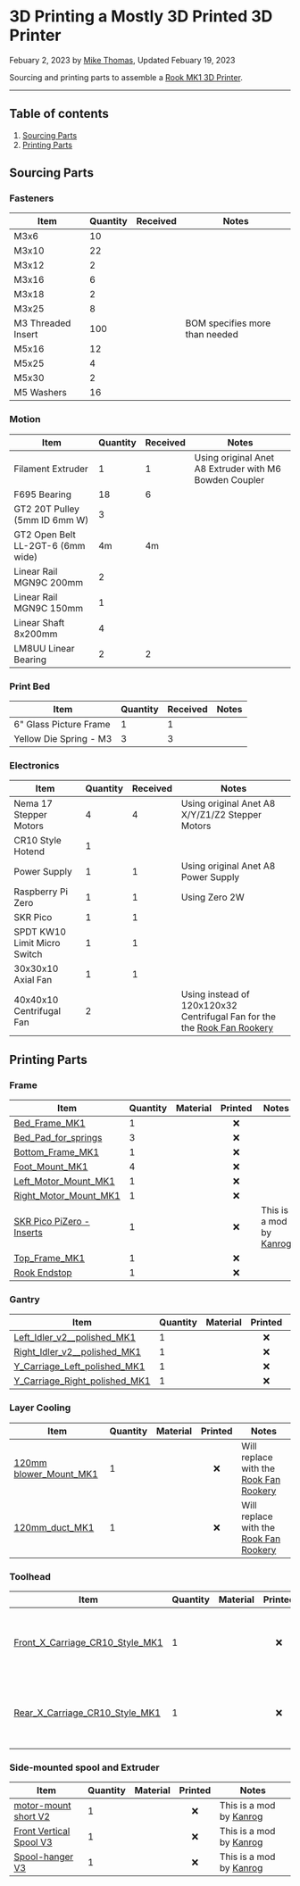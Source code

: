 # 3D Printing a Mostly 3D Printed 3D Printer

Febuary 2, 2023 by [Mike Thomas](https://github.com/mikepthomas),
Updated Febuary 19, 2023

Sourcing and printing parts to assemble a [Rook MK1 3D Printer](https://github.com/rolohaun/Rook).

---

## Table of contents

1. [Sourcing Parts](#sourcing-parts)
2. [Printing Parts](#printing-parts)

## Sourcing Parts

### Fasteners

| Item               | Quantity | Received | Notes                          |
| ------------------ | -------- | -------- | ------------------------------ |
| M3x6               | 10       |          |                                |
| M3x10              | 22       |          |                                |
| M3x12              | 2        |          |                                |
| M3x16              | 6        |          |                                |
| M3x18              | 2        |          |                                |
| M3x25              | 8        |          |                                |
| M3 Threaded Insert | 100      |          | BOM specifies more than needed |
| M5x16              | 12       |          |                                |
| M5x25              | 4        |          |                                |
| M5x30              | 2        |          |                                |
| M5 Washers         | 16       |          |                                |

### Motion

| Item                              | Quantity | Received | Notes                                                  |
| --------------------------------- | -------- | -------- | ------------------------------------------------------ |
| Filament Extruder                 | 1        | 1        | Using original Anet A8 Extruder with M6 Bowden Coupler |
| F695 Bearing                      | 18       | 6        |                                                        |
| GT2 20T Pulley (5mm ID 6mm W)     | 3        |          |                                                        |
| GT2 Open Belt LL-2GT-6 (6mm wide) | 4m       | 4m       |                                                        |
| Linear Rail MGN9C 200mm           | 2        |          |                                                        |
| Linear Rail MGN9C 150mm           | 1        |          |                                                        |
| Linear Shaft 8x200mm              | 4        |          |                                                        |
| LM8UU Linear Bearing              | 2        | 2        |                                                        |

### Print Bed

| Item                   | Quantity | Received | Notes |
| ---------------------- | -------- | -------- | ----- |
| 6" Glass Picture Frame | 1        | 1        |       |
| Yellow Die Spring - M3 | 3        | 3        |       |

### Electronics

| Item                         | Quantity | Received | Notes                                                                                                                           |
| ---------------------------- | -------- | -------- | ------------------------------------------------------------------------------------------------------------------------------- |
| Nema 17 Stepper Motors       | 4        | 4        | Using original Anet A8 X/Y/Z1/Z2 Stepper Motors                                                                                 |
| CR10 Style Hotend            | 1        |          |                                                                                                                                 |
| Power Supply                 | 1        | 1        | Using original Anet A8 Power Supply                                                                                             |
| Raspberry Pi Zero            | 1        | 1        | Using Zero 2W                                                                                                                   |
| SKR Pico                     | 1        | 1        |                                                                                                                                 |
| SPDT KW10 Limit Micro Switch | 1        | 1        |                                                                                                                                 |
| 30x30x10 Axial Fan           | 1        | 1        |                                                                                                                                 |
| 40x40x10 Centrifugal Fan     | 2        |          | Using instead of 120x120x32 Centrifugal Fan for the the [Rook Fan Rookery](printer-extruders-and-toolheads.md#rook-fan-rookery) |

## Printing Parts

### Frame

| Item                                                                                                    | Quantity | Material | Printed | Notes                                                                      |
| ------------------------------------------------------------------------------------------------------- | -------- | -------- | :-----: | -------------------------------------------------------------------------- |
| [Bed_Frame_MK1](https://github.com/rolohaun/Rook/blob/main/STL/Bed/Bed_Frame_MK1.stl)                   | 1        |          |   :x:   |                                                                            |
| [Bed_Pad_for_springs](https://github.com/rolohaun/Rook/blob/main/Legacy/STLs/Bed_Pad_for_springs.stl)   | 3        |          |   :x:   |                                                                            |
| [Bottom_Frame_MK1](https://github.com/rolohaun/Rook/blob/main/STL/Frame/Bottom_Frame_MK1.stl)           | 1        |          |   :x:   |                                                                            |
| [Foot_Mount_MK1](https://github.com/rolohaun/Rook/blob/main/STL/Frame/Foot_Mount_MK1.STL)               | 4        |          |   :x:   |                                                                            |
| [Left_Motor_Mount_MK1](https://github.com/rolohaun/Rook/blob/main/STL/Frame/Left_Motor_Mount_MK1.stl)   | 1        |          |   :x:   |                                                                            |
| [Right_Motor_Mount_MK1](https://github.com/rolohaun/Rook/blob/main/STL/Frame/Right_Motor_Mount_MK1.stl) | 1        |          |   :x:   |                                                                            |
| [SKR Pico PiZero - Inserts](https://www.printables.com/model/388353-rook-mk1-skr-pico-pi-zero-adapter)  | 1        |          |   :x:   | This is a mod by [Kanrog](https://www.printables.com/social/109495-kanrog) |
| [Top_Frame_MK1](https://github.com/rolohaun/Rook/blob/main/STL/Frame/Top_Frame_MK1.stl)                 | 1        |          |   :x:   |                                                                            |
| [Rook Endstop](https://www.printables.com/model/381948-rook-mk1-low-profile-endstop)                    | 1        |          |   :x:   |                                                                            |

### Gantry

| Item                                                                                                                     | Quantity | Material | Printed | Notes |
| ------------------------------------------------------------------------------------------------------------------------ | -------- | -------- | :-----: | ----- |
| [Left_Idler_v2\_\_polished_MK1](https://github.com/rolohaun/Rook/blob/main/STL/Gantry/Left_Idler_v2__polished_MK1.stl)   | 1        |          |   :x:   |       |
| [Right_Idler_v2\_\_polished_MK1](https://github.com/rolohaun/Rook/blob/main/STL/Gantry/Right_Idler_v2__polished_MK1.stl) | 1        |          |   :x:   |       |
| [Y_Carriage_Left_polished_MK1](https://github.com/rolohaun/Rook/blob/main/STL/Gantry/Y_Carriage_Left_polished_MK1.stl)   | 1        |          |   :x:   |       |
| [Y_Carriage_Right_polished_MK1](https://github.com/rolohaun/Rook/blob/main/STL/Gantry/Y_Carriage_Right_polished_MK1.stl) | 1        |          |   :x:   |       |

### Layer Cooling

| Item                                                                                                                  | Quantity | Material | Printed | Notes                                                                                         |
| --------------------------------------------------------------------------------------------------------------------- | -------- | -------- | :-----: | --------------------------------------------------------------------------------------------- |
| [120mm blower_Mount_MK1](https://github.com/rolohaun/Rook/blob/main/STL/Layer%20Cooling/120mm%20blower_Mount_MK1.stl) | 1        |          |   :x:   | Will replace with the [Rook Fan Rookery](printer-extruders-and-toolheads.md#rook-fan-rookery) |
| [120mm_duct_MK1](https://github.com/rolohaun/Rook/blob/main/STL/Layer%20Cooling/120mm_duct_MK1.stl)                   | 1        |          |   :x:   | Will replace with the [Rook Fan Rookery](printer-extruders-and-toolheads.md#rook-fan-rookery) |

### Toolhead

| Item                                                                                                                           | Quantity | Material | Printed | Notes                                                                                         |
| ------------------------------------------------------------------------------------------------------------------------------ | -------- | -------- | :-----: | --------------------------------------------------------------------------------------------- |
| [Front_X_Carriage_CR10_Style_MK1](https://github.com/rolohaun/Rook/blob/main/STL/Toolhead/Front_X_Carriage_CR10_Style_MK1.stl) | 1        |          |   :x:   | Will replace with the [Rook Fan Rookery](printer-extruders-and-toolheads.md#rook-fan-rookery) |
| [Rear_X_Carriage_CR10_Style_MK1](https://github.com/rolohaun/Rook/blob/main/STL/Toolhead/Rear_X_Carriage_CR10_Style_MK1.stl)   | 1        |          |   :x:   | Will replace with the [Rook Fan Rookery](printer-extruders-and-toolheads.md#rook-fan-rookery) |

### Side-mounted spool and Extruder

| Item                                                                                                          | Quantity | Material | Printed | Notes                                                                      |
| ------------------------------------------------------------------------------------------------------------- | -------- | -------- | :-----: | -------------------------------------------------------------------------- |
| [motor-mount short V2](https://www.printables.com/model/349249-rook-side-mounted-spool-and-extruder/files)    | 1        |          |   :x:   | This is a mod by [Kanrog](https://www.printables.com/social/109495-kanrog) |
| [Front Vertical Spool V3](https://www.printables.com/model/349249-rook-side-mounted-spool-and-extruder/files) | 1        |          |   :x:   | This is a mod by [Kanrog](https://www.printables.com/social/109495-kanrog) |
| [Spool-hanger V3](https://www.printables.com/model/349249-rook-side-mounted-spool-and-extruder/files)         | 1        |          |   :x:   | This is a mod by [Kanrog](https://www.printables.com/social/109495-kanrog) |
